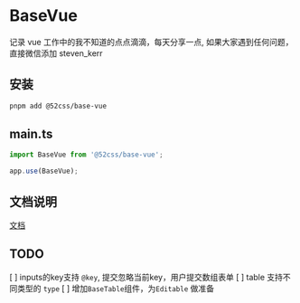 # BaseVue

记录 vue 工作中的我不知道的点点滴滴，每天分享一点, 如果大家遇到任何问题，直接微信添加 steven_kerr

## 安装

```sh
pnpm add @52css/base-vue
```

## main.ts

```ts
import BaseVue from '@52css/base-vue';

app.use(BaseVue);
```

## 文档说明

[文档](https://52css.github.io/base-vue/)


## TODO

[ ] inputs的key支持 `@key`, 提交忽略当前key，用户提交数组表单
[ ] table 支持不同类型的 `type`
[ ] 增加`BaseTable`组件，为`Editable` 做准备